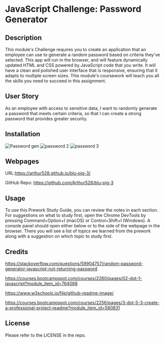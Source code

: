 # JavaScript Challenge: Password Generator

## Description

This module's Challenge requires you to create an application that an employee can use to generate a random password based on criteria 
they've selected. This app will run in the browser, and will feature dynamically updated HTML and CSS powered by JavaScript code that you 
write. It will have a clean and polished user interface that is responsive, ensuring that it adapts to multiple screen sizes. This 
module's coursework will teach you all the skills you need to succeed in this assignment.

## User Story
As an employee with access to sensitive data,
I want to randomly generate a password that meets certain criteria,
so that I can create a strong password that provides greater security.

## Installation
![Password gen](https://user-images.githubusercontent.com/113845043/193064537-425bd5e9-a200-4959-ac6c-2a4a04de089a.png)
![password 2](https://user-images.githubusercontent.com/113845043/193064583-ce9d24e8-f65a-41cb-8402-e7eef98d32f3.png)
![password 3](https://user-images.githubusercontent.com/113845043/193064615-1edc572a-d1d1-4e69-95e3-475d677cd42b.png)

## Webpages

URL:https://arthur528.github.io/blu-pig-3/

GitHub Repo: https://github.com/Arthur528/blu-pig-3

## Usage

To use this Prework Study Guide, you can review the notes in each section. For suggestions on what to study first, open the Chrome DevTools by pressing Command+Option+I (macOS) or Control+Shift+I (Windows). A console panel should open either below or to the side of the webpage in the browser. There you will see a list of topics we learned from the prework along with a suggestion on which topic to study first.

## Credits

https://stackoverflow.com/questions/59904757/random-password-generator-javascript-not-returning-password

https://courses.bootcampspot.com/courses/2260/pages/02-dot-1-javascript?module_item_id=764068

https://www.w3schools.io/file/github-readme-image/

https://courses.bootcampspot.com/courses/2256/pages/3-dot-5-3-create-a-professional-project-readme?module_item_id=580831


## License

Please refer to the LICENSE in the repo.
